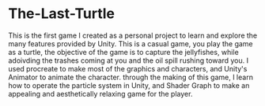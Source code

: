 # The-Last-Turtle

This is the first game I created as a personal project to learn and explore the many features provided by Unity. This is a casual game, you play the game as a turtle, the objective of the game is to capture the jellyfishes, while adoivding the trashes coming at you and the oil spill rushing toward you. I used procreate to make most of the graphics and characters, and Unity's Animator to animate the character. through the making of this game, I learn how to operate the particle system in Unity, and Shader Graph to make an appealing and aesthetically relaxing game for the player. 

